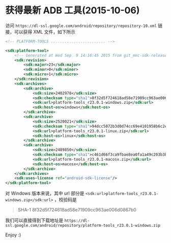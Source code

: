 ﻿# 获得最新 ADB 工具(2015-10-06)

访问 `https://dl-ssl.google.com/android/repository/repository-10.xml` 链接，可以获得 XML 文件，如下所示

```xml
<!-- PLATFORM-TOOLS ........................ -->

<sdk:platform-tool>
	<!-- Generated at Wed Sep  9 14:16:45 2015 from git_mnc-sdk-release @ 2240729 -->
	<sdk:revision>
		<sdk:major>23</sdk:major>
		<sdk:minor>0</sdk:minor>
		<sdk:micro>1</sdk:micro>
	</sdk:revision>
	<sdk:archives>
		<sdk:archive>
			<sdk:size>2402978</sdk:size>
			<sdk:checksum type="sha1">8f32d5f724618ad58e71909cc963ae006d0867b0</sdk:checksum>
			<sdk:url>platform-tools_r23.0.1-windows.zip</sdk:url>
			<sdk:host-os>windows</sdk:host-os>
		</sdk:archive>
		<sdk:archive>
			<sdk:size>2520021</sdk:size>
			<sdk:checksum type="sha1">94dcc5072b3d0d74cc69e4101958b6c2e227e738</sdk:checksum>
			<sdk:url>platform-tools_r23.0.1-linux.zip</sdk:url>
			<sdk:host-os>linux</sdk:host-os>
		</sdk:archive>
		<sdk:archive>
			<sdk:size>2489850</sdk:size>
			<sdk:checksum type="sha1">c461d66f3ca9fbae8ea0fa1a49c203b3b6fd653f</sdk:checksum>
			<sdk:url>platform-tools_r23.0.1-macosx.zip</sdk:url>
			<sdk:host-os>macosx</sdk:host-os>
		</sdk:archive>
	</sdk:archives>
	<sdk:uses-license ref="android-sdk-license"/>
</sdk:platform-tool>
```

对 Windows 版本来说，其中 url 部分是 `<sdk:url>platform-tools_r23.0.1-windows.zip</sdk:url>` ，校验码是 

> SHA-1 8f32d5f724618ad58e71909cc963ae006d0867b0

我们可以直接得到下载地址是 `https://dl-ssl.google.com/android/repository/platform-tools_r23.0.1-windows.zip`

Enjoy :)
